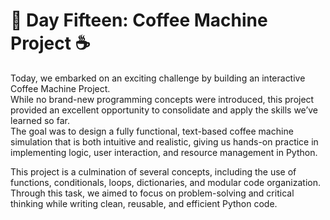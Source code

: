 # 🎯 Day Fifteen: Coffee Machine Project ☕️

Today, we embarked on an exciting challenge by building an interactive Coffee Machine Project.  
While no brand-new programming concepts were introduced, this project provided an excellent opportunity to consolidate and apply the skills we’ve learned so far.  
The goal was to design a fully functional, text-based coffee machine simulation that is both intuitive and realistic, giving us hands-on practice in implementing logic, user interaction, and resource management in Python.  

This project is a culmination of several concepts, including the use of functions, conditionals, loops, dictionaries, and modular code organization.  
Through this task, we aimed to focus on problem-solving and critical thinking while writing clean, reusable, and efficient Python code.